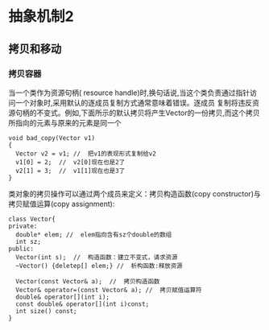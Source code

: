 # 抽象机制2
## 拷贝和移动
### 拷贝容器
当一个类作为资源句柄( resource handle)时,换句话说,当这个类负责通过指针访问一个对象时,采用默认的逐成员复制方式通常意味着错误。逐成员
复制将违反资源句柄的不变式。例如,下面所示的默认拷贝将产生Vector的一份拷贝,而这个拷贝所指向的元素与原来的元素是同一个  
```
void bad_copy(Vector v1)
{
  Vector v2 = v1; //  把v1的表现形式复制给v2
  v1[0] = 2;  //  v2[0]现在也是2了
  v2[1] = 3;  //  v1[1]现在也是3了
}
```

类对象的拷贝操作可以通过两个成员来定义：拷贝构造函数(copy constructor)与拷贝赋值运算(copy assignment):
```
class Vector{
private:
  double* elem; //  elem指向含有sz个double的数组
  int sz;
public:
  Vector(int s);  //  构造函数：建立不变式，请求资源
  ~Vector() {deletep[] elem;} //  析构函数:释放资源
  
  Vector(const Vector& a);  //  拷贝构造函数
  Vector& operator=(const Vector& a); //  拷贝赋值运算符
  double& operator[](int i);
  const double& operator[](int i)const;
  int size() const;
}
```

